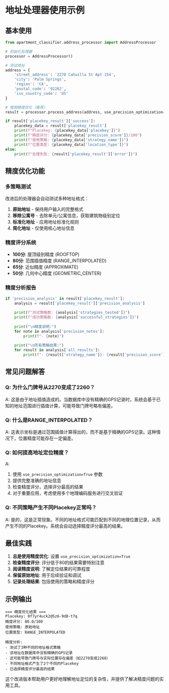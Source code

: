 # 地址处理器使用示例

## 基本使用

```python
from apartment_classifier.address_processor import AddressProcessor

# 初始化处理器
processor = AddressProcessor()

# 测试地址
address = {
    'street_address': '2270 Cahuilla St Apt 154',
    'city': 'Palm Springs',
    'region': 'CA',
    'postal_code': '92262',
    'iso_country_code': 'US'
}

# 使用精度优化（推荐）
result = processor.process_address(address, use_precision_optimization=True)

if result['placekey_result']['success']:
    placekey_data = result['placekey_result']
    print(f"Placekey: {placekey_data['placekey']}")
    print(f"精度评分: {placekey_data['precision_score']}/100")
    print(f"使用策略: {placekey_data['strategy_name']}")
    print(f"位置类型: {placekey_data['location_type']}")
else:
    print(f"处理失败: {result['placekey_result']['error']}")
```

## 精度优化功能

### 多策略测试
改进后的处理器会自动测试多种地址格式：
1. **原始地址** - 保持用户输入的完整格式
2. **移除公寓号** - 去除单元/公寓信息，获取建筑物级别定位
3. **标准化地址** - 应用地址标准化规则
4. **简化地址** - 仅使用核心地址信息

### 精度评分系统
- **100分**: 屋顶级别精度 (ROOFTOP)
- **80分**: 范围插值精度 (RANGE_INTERPOLATED)
- **65分**: 近似精度 (APPROXIMATE)
- **50分**: 几何中心精度 (GEOMETRIC_CENTER)

### 精度分析报告
```python
if 'precision_analysis' in result['placekey_result']:
    analysis = result['placekey_result']['precision_analysis']
    
    print(f"测试策略数: {analysis['strategies_tested']}")
    print(f"成功策略数: {analysis['successful_strategies']}")
    
    print("\n精度说明:")
    for note in analysis['precision_notes']:
        print(f"- {note}")
    
    print("\n所有策略结果:")
    for result in analysis['all_results']:
        print(f"- {result['strategy_name']}: {result['precision_score']}/100")
```

## 常见问题解答

### Q: 为什么门牌号从2270变成了2260？
A: 这是由于地址插值造成的。当数据库中没有精确的GPS记录时，系统会基于已知的地址范围进行插值计算，可能导致门牌号略有偏差。

### Q: 什么是RANGE_INTERPOLATED？
A: 这表示坐标是通过范围插值计算得出的，而不是基于精确的GPS记录。这种情况下，位置精度可能存在一定偏差。

### Q: 如何提高地址定位精度？
A: 
1. 使用 `use_precision_optimization=True` 参数
2. 提供完整准确的地址信息
3. 检查精度评分，选择评分最高的结果
4. 对于重要应用，考虑使用多个地理编码服务进行交叉验证

### Q: 不同策略产生不同Placekey正常吗？
A: 是的，这是正常现象。不同的地址格式可能匹配到不同的地理位置记录，从而产生不同的Placekey。系统会自动选择精度评分最高的结果。

## 最佳实践

1. **总是使用精度优化**: 设置 `use_precision_optimization=True`
2. **检查精度评分**: 评分低于80的结果需要特别注意
3. **阅读精度说明**: 了解定位结果的可靠程度
4. **保留原始地址**: 用于后续验证和调试
5. **记录处理结果**: 包括使用的策略和精度评分

## 示例输出

```
=== 精度优化结果 ===
Placekey: 0f7yr4uck2@5z6-9d8-t7q
精度评分: 80.0/100
使用策略: 原始地址
位置类型: RANGE_INTERPOLATED

精度分析:
- 测试了3种不同的地址格式策略
- 该地址在数据库中没有精确的GPS记录
- 这可能导致门牌号与实际位置存在偏差（如2270变成2260）
- 不同地址格式产生了2个不同的Placekey
- 已选择精度评分最高的结果
```

这个改进版本帮助用户更好地理解地址定位的复杂性，并提供了解决精度问题的实用工具。